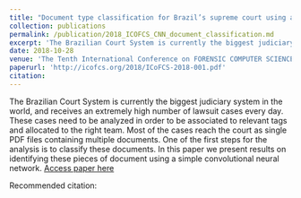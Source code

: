 ```yaml
---
title: "Document type classification for Brazil’s supreme court using a Convolutional Neural Network"
collection: publications
permalink: /publication/2018_ICOFCS_CNN_document_classification.md
excerpt: 'The Brazilian Court System is currently the biggest judiciary system in the world, and receives an extremely high number of lawsuit cases every day. These cases need to be analyzed in order to be associated to relevant tags and allocated to the right team. Most of the cases reach the court as single PDF files containing multiple documents. One of the first steps for the analysis is to classify these documents. In this paper we present results on identifying these pieces of document using a simple convolutional neural network.'
date: 2018-10-28
venue: 'The Tenth International Conference on FORENSIC COMPUTER SCIENCE and CYBER LAW'
paperurl: 'http://icofcs.org/2018/ICoFCS-2018-001.pdf'
citation:
---
```

The Brazilian Court System is currently the biggest judiciary system in the world, and receives an extremely high number of lawsuit cases every day. These cases need to be analyzed in order to be associated to relevant tags and allocated to the right team. Most of the cases reach the court as single PDF files containing multiple documents. One of the first steps for the analysis is to classify these documents. In this paper we present results on identifying these pieces of document using a simple convolutional neural network.
[Access paper here](http://icofcs.org/2018/ICoFCS-2018-001.pdf)

Recommended citation:
